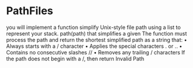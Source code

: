 # PathFiles
 you will implement a function simplify
 Unix-style file path using a list to represent your stack.
 path(path) that simplifies a given
 The function must process the path and return the shortest simplified path as a string that:
 • Always starts with a / character
 • Applies the special characters . or ..
 • Contains no consecutive slashes //
 • Removes any trailing / characters
 If the path does not begin with a /, then return Invalid Path
